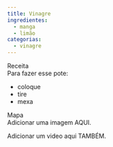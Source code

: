 ```yaml
---
title: Vinagre
ingredientes:
  - manga
  - limão
categorias:
  - vinagre
---
```

<div class="content-receita" markdown="1" data-slug="{{ page.slug }}">
  <div class="content-title">Receita</div>
  Para fazer esse pote:

  - coloque
  - tire
  - mexa
</div>

<div class="content-mapa" markdown="1" data-slug="{{ page.slug }}">
  <div class="content-title">Mapa</div>
  Adicionar uma imagem AQUI.
  
  Adicionar um video aqui TAMBÉM.
</div>
